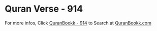 # Quran Verse - 914 

For more infos, Click [QuranBookk - 914](https://www.quranbookk.com/quran/search?q=914) to Search at [QuranBookk.com](http://quranbookk.com/)